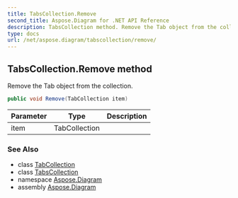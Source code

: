 ```yaml
---
title: TabsCollection.Remove
second_title: Aspose.Diagram for .NET API Reference
description: TabsCollection method. Remove the Tab object from the collection
type: docs
url: /net/aspose.diagram/tabscollection/remove/
---
```

## TabsCollection.Remove method

Remove the Tab object from the collection.

```csharp
public void Remove(TabCollection item)
```

| Parameter | Type | Description |
| --- | --- | --- |
| item | TabCollection |  |

### See Also

* class [TabCollection](../../tabcollection/)
* class [TabsCollection](../)
* namespace [Aspose.Diagram](../../tabscollection/)
* assembly [Aspose.Diagram](../../../)


